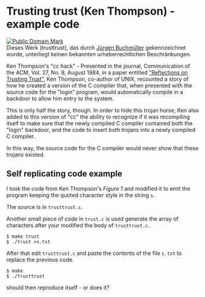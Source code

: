 # Trusting trust (Ken Thompson) - example code

<p xmlns:dct="http://purl.org/dc/terms/">
<a rel="license" href="http://creativecommons.org/publicdomain/mark/1.0/">
<img src="http://i.creativecommons.org/p/mark/1.0/88x31.png"
     style="border-style: none;" alt="Public Domain Mark" />
</a>
<br />
Dieses Werk (<span property="dct:title">trusttrust</span>), das durch <a href="https://github.com/pullmoll/trusttrust" rel="dct:publisher"><span property="dct:title">Jürgen Buchmüller</span></a> gekennzeichnet wurde, unterliegt keinen bekannten urheberrechtlichen Beschränkungen.
</p>

Ken Thompson's "cc hack" - Presented in the journal, Communication of the ACM,
Vol. 27, No. 8, August 1984, in a paper entitled ["Reflections on Trusting Trust"](https://www.ece.cmu.edu/~ganger/712.fall02/papers/p761-thompson.pdf),
Ken Thompson, co-author of UNIX, recounted a story of how he created a version
of the C compiler that, when presented with the source code for the "login" program,
would automatically compile in a backdoor to allow him entry to the system.

This is only half the story, though. In order to hide this trojan horse, Ken also
added to this version of "cc" the ability to recognize if it was recompiling itself
to make sure that the newly compiled C compiler contained both the "login" backdoor,
and the code to insert both trojans into a newly compiled C compiler.

In this way, the source code for the C compiler would never show that these trojans existed. 

## Self replicating code example

I took the code from Ken Thompson's *Figure 1* and modified it to emit
the program keeping the quoted character style in the string `s`.

The source is in `trusttrust.c`.

Another small piece of code in `trust.c` is used generate the array of characters
after your modified the body of `trusttrust.c`.

```
$ make trust
$ ./trust >s.txt
```
After that edit `trusttrust.c` and paste the contents of the file `s.txt` to
replace the previous code.

```
$ make
$ ./trusttrust
```
should then reproduce itself - or does it?


